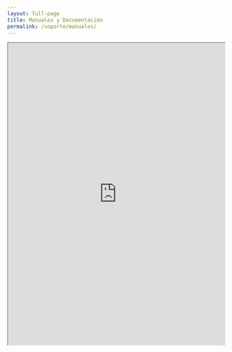 ```yaml
---
layout: full-page
title: Manuales y Documentación
permalink: /soporte/manuales/
---
```


<iframe src="https://www.mybusinesspos.com/manuales.aspx" width="100%" height="700px"></iframe>




